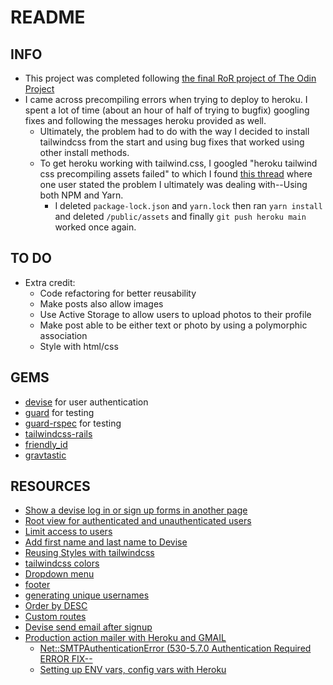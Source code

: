 # README
## INFO
- This project was completed following [the final RoR project of The Odin Project](https://www.theodinproject.com/lessons/ruby-on-rails-rails-final-project)
- I came across precompiling errors when trying to deploy to heroku. I spent a lot of time (about an hour of half of trying to bugfix) googling fixes and following the messages heroku provided as well. 
  - Ultimately, the problem had to do with the way I decided to install tailwindcss from the start and using bug fixes that worked using other install methods. 
  - To get heroku working with tailwind.css, I googled "heroku tailwind css precompiling assets failed" to which I found [this thread](https://jumpstartrails.com/discussions/resolved-can-t-deploy-to-heroku-after-merging-latest-jumpstart-version) where one user stated the problem I ultimately was dealing with--Using both NPM and Yarn.
    - I deleted `package-lock.json` and `yarn.lock` then ran `yarn install` and deleted `/public/assets` and finally `git push heroku main` worked once again. 

## TO DO
- Extra credit:
  - Code refactoring for better reusability
  - Make posts also allow images
  - Use Active Storage to allow users to upload photos to their profile
  - Make post able to be either text or photo by using a polymorphic association
  - Style with html/css

## GEMS
- [devise](https://github.com/heartcombo/devise) for user authentication
- [guard](https://github.com/guard/guard) for testing
- [guard-rspec](https://github.com/guard/guard-rspec) for testing
- [tailwindcss-rails]()
- [friendly_id](https://github.com/norman/friendly_id)
- [gravtastic](https://github.com/chrislloyd/gravtastic)

## RESOURCES
- [Show a devise log in or sign up forms in another page](https://pablofernandez.tech/2016/04/26/show-a-devise-log-in-or-sign-up-forms-in-another-page/)
- [Root view for authenticated and unauthenticated users](https://stackoverflow.com/questions/43429845/how-to-have-root-view-when-user-is-not-logged-in-rails)
- [Limit access to users](https://stackoverflow.com/questions/43433717/how-to-structure-authenticated-routes-when-using-devise)
- [Add first name and last name to Devise](https://github.com/raymart-evangelista/rails_private_events)
- [Reusing Styles with tailwindcss](https://tailwindcss.com/docs/reusing-styles#extracting-classes-with-apply)
- [tailwindcss colors](https://tailwindcss.com/docs/customizing-colors)
- [Dropdown menu](https://www.youtube.com/watch?v=TQFW3AtrDw4)
- [footer](https://flowbite.com/docs/components/footer/)
- [generating unique usernames](https://stackoverflow.com/questions/9905418/generate-unique-username-omniauth-devise)
- [Order by DESC](https://www.chrisjmendez.com/2016/12/31/rails-order-by-desc/)
- [Custom routes](https://stackoverflow.com/questions/42464328/how-to-add-a-single-custom-route-in-rails)
- [Devise send email after signup](https://stackoverflow.com/questions/17479864/rails-devise-send-user-email-after-sign-up-create)
- [Production action mailer with Heroku and GMAIL](https://hixonrails.com/ruby-on-rails-tutorials/ruby-on-rails-action-mailer-configuration/)
  - [Net::SMTPAuthenticationError (530-5.7.0 Authentication Required ERROR FIX--](https://stackoverflow.com/questions/44872748/gmail-smtp-netsmtpauthenticationerror-530-5-5-1-authentication-required-lea)
  - [Setting up ENV vars, config vars with Heroku](https://devcenter.heroku.com/articles/config-vars)